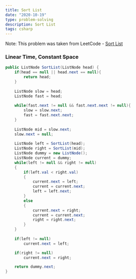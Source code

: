 ```yaml
---
title: Sort List
date: "2020-10-19"
type: problem-solving
description: Sort List
tags: csharp
---
```


Note: This problem was taken from LeetCode - [Sort List](https://leetcode.com/problems/sort-list/)

### Linear Time, Constant Space

```csharp
public ListNode SortList(ListNode head) {
	if(head == null || head.next == null){
		return head;
	}
	
	ListNode slow = head;
	ListNode fast = head;
	
	while(fast.next != null && fast.next.next != null){
		slow = slow.next;
		fast = fast.next.next;
	}
	
	ListNode mid = slow.next;
	slow.next = null;
	
	ListNode left = SortList(head);
	ListNode right = SortList(mid);
	ListNode dummy = new ListNode();
	ListNode current = dummy;
	while(left != null && right != null)
	{
		if(left.val < right.val)
		{
			current.next = left;
			current = current.next;
			left = left.next;
		}
		else
		{
			current.next = right;
			current = current.next;
			right = right.next;
		}
	}
	
	if(left != null)
		current.next = left;

	if(right != null)
		current.next = right;

	return dummy.next;
}
```
